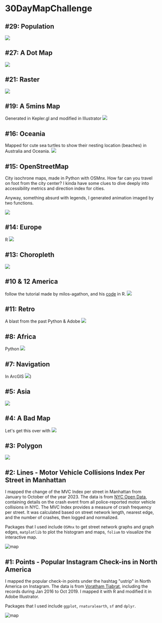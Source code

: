 



# 30DayMapChallenge

## #29: Population
![](https://github.com/cyber-hbliu/30DayMapChallenge/blob/460cc38d111ca136a7cd3dc03305c6feca3357d1/29/map.gif)

## #27: A Dot Map
![](https://github.com/cyber-hbliu/30DayMapChallenge/blob/e6d3c19aa3a52264b9329c43601657c56ac63597/27/miami_dot.png)

## #21: Raster
![](https://github.com/cyber-hbliu/30DayMapChallenge/blob/3a02bf3bf7edc47e2f9f8b5422c5600e2b7e63e9/21/city_expansion.png)

## #19: A 5mins Map
Generated in Kepler.gl and modified in Illustrator
![](https://github.com/cyber-hbliu/30DayMapChallenge/blob/1d65703d32cf4d64304dec3370712d692f595243/19/map.png)

## #16: Oceania
Mapped for cute sea turtles to show their nesting location (beaches) in Australia and Oceania. 
![](https://github.com/cyber-hbliu/30DayMapChallenge/blob/1f265498d94595b0de3295da9f28fd2518891f48/16/Layout.png)

## #15: OpenStreetMap
City isochrone maps, made in Python with OSMnx. How far can you travel on foot from the city center? I kinda have some clues to dive deeply into accessibility metrics and direction index for cities. 

Anyway, something absurd with legends, I generated animation imaged by two functions.

![](https://github.com/cyber-hbliu/30DayMapChallenge/blob/512ad01325b9085fc73db93b3eec941abff823da/15/map.gif)


## #14: Europe
R
![](https://github.com/cyber-hbliu/30DayMapChallenge/blob/da9eaab8143e256958efa1ba0fbc04204bd05934/14/europe_map.png)

## #13: Choropleth
![](https://github.com/cyber-hbliu/30DayMapChallenge/blob/31d5588b463b7e65233532888a49386ce05b6fba/13/choropleth_1.png)

## #10 & 12 America
follow the tutorial made by milos-agathon, and his [code](https://github.com/milos-agathon/mapping-wind-wtih-r/tree/main) in R.
![](https://github.com/cyber-hbliu/30DayMapChallenge/blob/a84ab9e1da2a996497063df60107908382ead07b/10%20%26%2012/america_map.png)


## #11: Retro
A blast from the past
Python & Adobe
![](https://github.com/cyber-hbliu/30DayMapChallenge/blob/67c3128ee46b0f09ba0d713341480d334aee2a6b/11/migrants_map.png)
## #8: Africa
Python
![](https://github.com/cyber-hbliu/30DayMapChallenge/blob/11bc7f65ffc7faaf0d0d7026809395a81af1bb77/8/1.gif)

## #7: Navigation
In ArcGIS
![](https://github.com/cyber-hbliu/30DayMapChallenge/blob/161b139e6a651b7a1e97548689a4f614b39cbbc7/7/yosemite.png))


## #5: Asia
![](https://github.com/cyber-hbliu/30DayMapChallenge/blob/7fbe9d1cb09a4db704a1ce488306adeb05afb965/5/reefatrisk.gif)

## #4: A Bad Map
Let's get this over with
![](https://github.com/cyber-hbliu/30DayMapChallenge/blob/bcb8ef109fc8c440c21683200b1442c7ccbc5651/4/map.png)

## #3: Polygon

![](https://github.com/cyber-hbliu/30DayMapChallenge/blob/a3dd4fd32e9c2a7e52c21d58ff31a9bdfc54b0a3/3/map.png)






## #2: Lines - Motor Vehicle Collisions Index Per Street in Manhattan

I mapped the change of the MVC Index per street in Manhattan from January to October of the year 2023. The data is from [NYC Open Data](https://data.cityofnewyork.us/Public-Safety/Motor-Vehicle-Collisions-Crashes/h9gi-nx95), containing details on the crash event from all police-reported motor vehicle collisions in NYC. The MVC Index provides a measure of crash frequency per street. It was calculated based on street network length, nearest edge, and the number of crashes, then logged and normalized.

Packages that I used include `OSMnx` to get street network graphs and graph edges, `matplotlib` to plot the histogram and maps, `folium` to visualize the interactive map.

![map](https://github.com/cyber-hbliu/30DayMapChallenge/blob/260b059e83e6f1ac74e942f3724594e099f550cc/2/1.gif)


## #1: Points - Popular Instagram Check-ins in North America

I mapped the popular check-in points under the hashtag "ustrip" in North America on Instagram. The data is from [Voratham Tiabrat](https://zenodo.org/records/3530864#.Y9Y5itJBwUE), including the records during Jan 2016 to Oct 2019. I mapped it with R and modified it in Adobe Illustrator. 

Packages that I used include `ggplot`, `rnaturalearth`, `sf` and `dplyr`.

![map](https://github.com/cyber-hbliu/30DayMapChallenge/blob/1f28f8f404d33ab921691dc18219d583cce79363/1/map.png)



